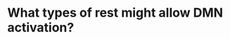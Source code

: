 # What types of rest might allow DMN activation?
<!-- #p1 -->

<!-- {BearID:6959E849-9E9D-4A05-AF58-DC6BBC375F5C-7289-0000068B11073204} -->
